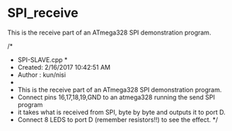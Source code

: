 # SPI_receive
This is the receive part of an ATmega328 SPI demonstration program.

/* 
 * SPI-SLAVE.cpp * 
 * Created: 2/16/2017 10:42:51 AM 
 * Author : kun/nisi 
 * 
 * This is the receive part of an ATmega328 SPI demonstration program.
 * Connect pins 16,17,18,19,GND to an atmega328 running the send SPI program
 * it takes what is received from SPI, byte by byte and outputs it to port D.
 * Connect 8 LEDS to port D (remember resistors!!) to see the effect.
 */
